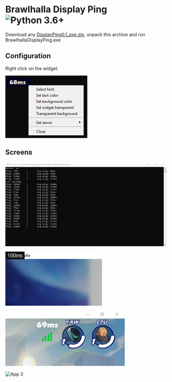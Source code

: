 # Brawlhalla Display Ping ![Python 3.6+](https://img.shields.io/badge/python-3.6+-blue.svg)

Download any [DisplayPing0.1_exe.zip](https://github.com/Farbigoz/BrawlhallaDisplayPing/releases/tag/0.x), unpack this archive and run BrawlhallaDisplayPing.exe  

## Configuration

Right click on the widget.

![Config](https://github.com/Farbigoz/BrawlhallaDisplayPing/blob/main/images/config.png)  
  
## Screens

![Console](https://github.com/Farbigoz/BrawlhallaDisplayPing/blob/main/images/console.png)  

![App 1](https://github.com/Farbigoz/BrawlhallaDisplayPing/blob/main/images/window1.png)  
  
![App 2](https://github.com/Farbigoz/BrawlhallaDisplayPing/blob/main/images/window2.png)  
  
![App 3](https://github.com/Farbigoz/BrawlhallaDisplayPing/blob/main/images/window3.png)  
